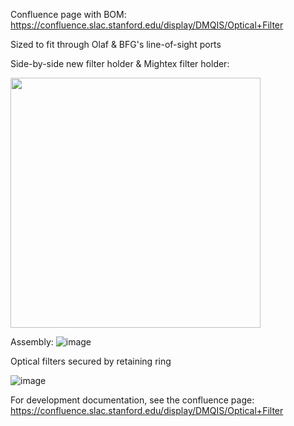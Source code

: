 Confluence page with BOM: https://confluence.slac.stanford.edu/display/DMQIS/Optical+Filter

Sized to fit through Olaf & BFG's line-of-sight ports

Side-by-side new filter holder & Mightex filter holder:

<img src="https://github.com/user-attachments/assets/0a3467a5-a80e-4233-8ccb-5a5b9086f104" width="400"/>


Assembly:
![image](https://github.com/user-attachments/assets/a1f7be0a-38d1-47f9-b8fb-3a50febbb437)


Optical filters secured by retaining ring

![image](https://github.com/user-attachments/assets/1036a9d5-de13-43fd-b096-4cfaf1e7e056)


For development documentation, see the confluence page: https://confluence.slac.stanford.edu/display/DMQIS/Optical+Filter
